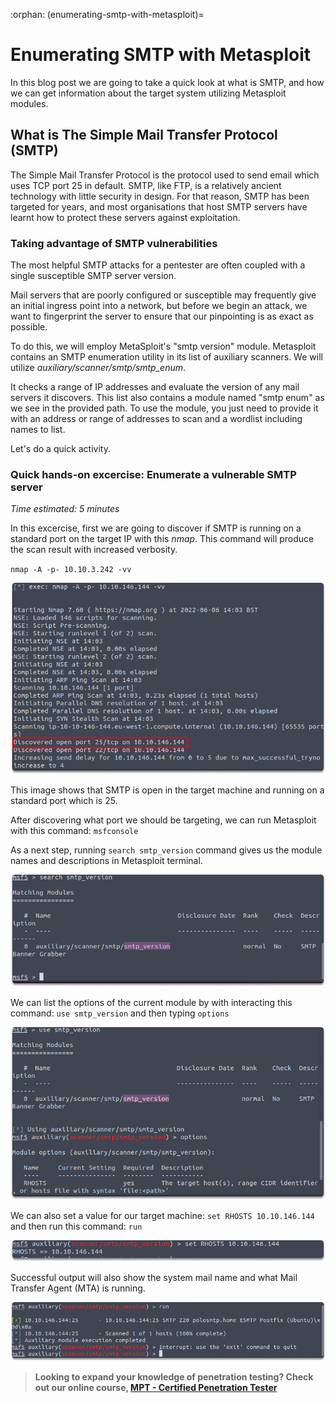 :orphan:
(enumerating-smtp-with-metasploit)=

# Enumerating SMTP with Metasploit

In this blog post we are going to take a quick look at what is SMTP, and how we can get information about the target system utilizing Metasploit modules.

## What is The Simple Mail Transfer Protocol (SMTP)

The Simple Mail Transfer Protocol is the protocol used to send email which uses TCP port 25 in default. SMTP, like FTP, is a relatively ancient technology with little security in design. For that reason, SMTP has been targeted for years, and most organisations that host SMTP servers have learnt how to protect these servers against exploitation.

### Taking advantage of SMTP vulnerabilities

The most helpful SMTP attacks for a pentester are often coupled with a single susceptible SMTP server version.

Mail servers that are poorly configured or susceptible may frequently give an initial ingress point into a network, but before we begin an attack, we want to fingerprint the server to ensure that our pinpointing is as exact as possible.

To do this, we will employ MetaSploit's "smtp version" module. Metasploit contains an SMTP enumeration utility in its list of auxiliary scanners. We will utilize _auxiliary/scanner/smtp/smtp_enum_.

It checks a range of IP addresses and evaluate the version of any mail servers it discovers. This list also contains a module named "smtp enum" as we see in the provided path. To use the module, you just need to provide it with an address or range of addresses to scan and a wordlist including names to list.

Let's do a quick activity.

### Quick hands-on excercise: Enumerate a vulnerable SMTP server

_Time estimated: 5 minutes_

In this excercise, first we are going to discover if SMTP is running on a standard port on the target IP with this _nmap_. This command will produce the scan result with increased verbosity.

`nmap -A -p- 10.10.3.242 -vv`

![metasploit smtp enumeration](images/enumerating-smtp-3.png)

This image shows that SMTP is open in the target machine and running on a standard port which is 25.

After discovering what port we should be targeting, we can run Metasploit with this command: `msfconsole`

As a next step, running `search smtp_version` command gives us the module names and descriptions in Metasploit terminal.

![metasploit smtp enumeration](images/enumerating-smtp-4.png)

We can list the options of the current module by with interacting this command: `use smtp_version` and then typing `options`

![metasploit smtp enumeration](images/enumerating-smtp-5.png)

We can also set a value for our target machine: `set RHOSTS 10.10.146.144` and then run this command: `run`

![metasploit smtp enumeration](images/enumerating-smtp-6.png)

Successful output will also show the system mail name and what Mail Transfer Agent (MTA) is running.

![metasploit smtp enumeration](images/enumerating-smtp-7.png)

> **Looking to expand your knowledge of penetration testing? Check out our online course, [MPT - Certified Penetration Tester](https://www.mosse-institute.com/certifications/mpt-certified-penetration-tester.html)**
